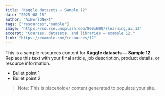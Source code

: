 ```yaml
---
title: "Kaggle datasets — Sample 12"
date: "2025-08-15"
author: "AIWorldNext"
tags: ["resources","sample"]
image: "https://source.unsplash.com/800x600/?learning,ai,12"
excerpt: "Courses, datasets, and libraries — example 12."
link: "https://example.com/resources/12"
---
```


This is a sample resources content for **Kaggle datasets — Sample 12**. Replace this text with your final article, job description, product details, or resource information.

- Bullet point 1
- Bullet point 2

> Note: This is placeholder content generated to populate your site.
